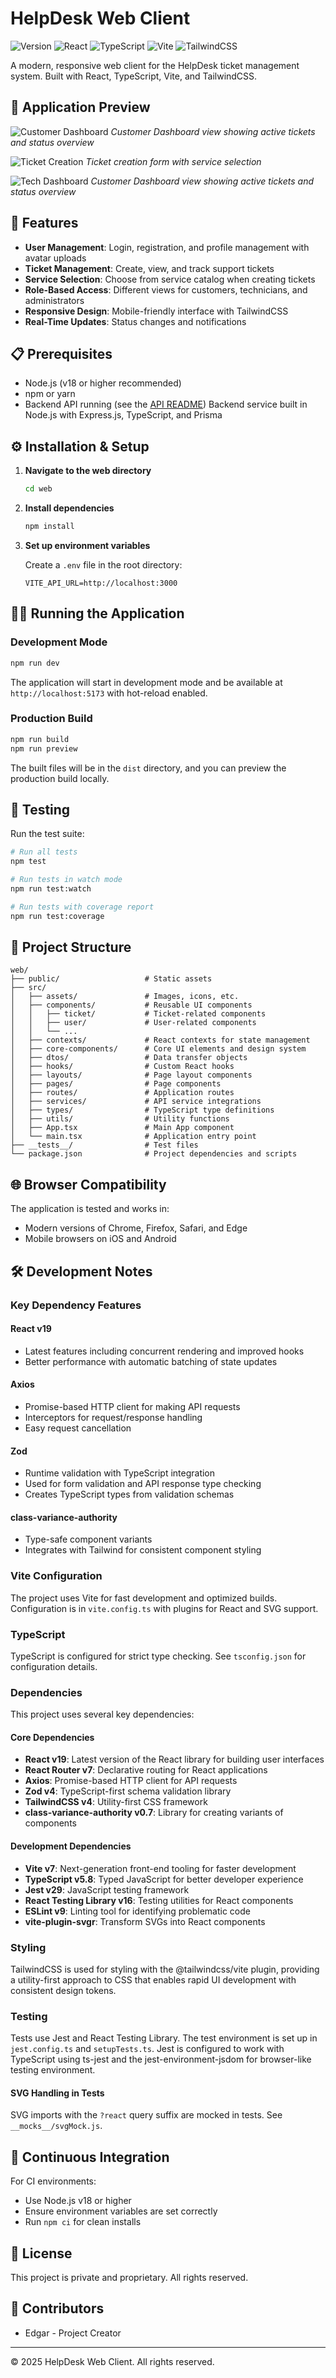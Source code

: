 # HelpDesk Web Client

![Version](https://img.shields.io/badge/version-0.1.0-blue.svg)
![React](https://img.shields.io/badge/React-19-61DAFB.svg?logo=react)
![TypeScript](https://img.shields.io/badge/TypeScript-5.8-3178C6.svg?logo=typescript)
![Vite](https://img.shields.io/badge/Vite-7.0-646CFF.svg?logo=vite)
![TailwindCSS](https://img.shields.io/badge/TailwindCSS-4.1-38B2AC.svg?logo=tailwind-css)

A modern, responsive web client for the HelpDesk ticket management system. Built with React, TypeScript, Vite, and TailwindCSS.

## 📸 Application Preview

![Customer Dashboard](./docs/images/customer-dashboard.png)
*Customer Dashboard view showing active tickets and status overview*

![Ticket Creation](./docs/images/customer-ticket-create.png)
*Ticket creation form with service selection*

![Tech Dashboard](./docs/images/tech-dashboard.png)
*Customer Dashboard view showing active tickets and status overview*


## 🚀 Features

- **User Management**: Login, registration, and profile management with avatar uploads
- **Ticket Management**: Create, view, and track support tickets
- **Service Selection**: Choose from service catalog when creating tickets
- **Role-Based Access**: Different views for customers, technicians, and administrators
- **Responsive Design**: Mobile-friendly interface with TailwindCSS
- **Real-Time Updates**: Status changes and notifications

## 📋 Prerequisites

- Node.js (v18 or higher recommended)
- npm or yarn
- Backend API running (see the [API README](https://github.com/ed9arborges/HELPDESK-API)) Backend service built in Node.js with Express.js, TypeScript, and Prisma

## ⚙️ Installation & Setup

1. **Navigate to the web directory**

   ```bash
   cd web
   ```

2. **Install dependencies**

   ```bash
   npm install
   ```

3. **Set up environment variables**

   Create a `.env` file in the root directory:

   ```env
   VITE_API_URL=http://localhost:3000
   ```

## 🏃‍♂️ Running the Application

### Development Mode

```bash
npm run dev
```

The application will start in development mode and be available at `http://localhost:5173` with hot-reload enabled.

### Production Build

```bash
npm run build
npm run preview
```

The built files will be in the `dist` directory, and you can preview the production build locally.

## 🧪 Testing

Run the test suite:

```bash
# Run all tests
npm test

# Run tests in watch mode
npm run test:watch

# Run tests with coverage report
npm run test:coverage
```

## 📁 Project Structure

```
web/
├── public/                   # Static assets
├── src/
│   ├── assets/               # Images, icons, etc.
│   ├── components/           # Reusable UI components
│   │   ├── ticket/           # Ticket-related components
│   │   ├── user/             # User-related components
│   │   └── ...
│   ├── contexts/             # React contexts for state management
│   ├── core-components/      # Core UI elements and design system
│   ├── dtos/                 # Data transfer objects
│   ├── hooks/                # Custom React hooks
│   ├── layouts/              # Page layout components
│   ├── pages/                # Page components
│   ├── routes/               # Application routes
│   ├── services/             # API service integrations
│   ├── types/                # TypeScript type definitions
│   ├── utils/                # Utility functions
│   ├── App.tsx               # Main App component
│   └── main.tsx              # Application entry point
├── __tests__/                # Test files
└── package.json              # Project dependencies and scripts
```

## 🌐 Browser Compatibility

The application is tested and works in:

- Modern versions of Chrome, Firefox, Safari, and Edge
- Mobile browsers on iOS and Android

## 🛠️ Development Notes

### Key Dependency Features

#### React v19
- Latest features including concurrent rendering and improved hooks
- Better performance with automatic batching of state updates

#### Axios
- Promise-based HTTP client for making API requests
- Interceptors for request/response handling
- Easy request cancellation

#### Zod
- Runtime validation with TypeScript integration
- Used for form validation and API response type checking
- Creates TypeScript types from validation schemas

#### class-variance-authority
- Type-safe component variants
- Integrates with Tailwind for consistent component styling

### Vite Configuration

The project uses Vite for fast development and optimized builds. Configuration is in `vite.config.ts` with plugins for React and SVG support.

### TypeScript

TypeScript is configured for strict type checking. See `tsconfig.json` for configuration details.

### Dependencies

This project uses several key dependencies:

#### Core Dependencies
- **React v19**: Latest version of the React library for building user interfaces
- **React Router v7**: Declarative routing for React applications
- **Axios**: Promise-based HTTP client for API requests
- **Zod v4**: TypeScript-first schema validation library
- **TailwindCSS v4**: Utility-first CSS framework
- **class-variance-authority v0.7**: Library for creating variants of components

#### Development Dependencies
- **Vite v7**: Next-generation front-end tooling for faster development
- **TypeScript v5.8**: Typed JavaScript for better developer experience
- **Jest v29**: JavaScript testing framework
- **React Testing Library v16**: Testing utilities for React components
- **ESLint v9**: Linting tool for identifying problematic code
- **vite-plugin-svgr**: Transform SVGs into React components

### Styling

TailwindCSS is used for styling with the @tailwindcss/vite plugin, providing a utility-first approach to CSS that enables rapid UI development with consistent design tokens.

### Testing

Tests use Jest and React Testing Library. The test environment is set up in `jest.config.ts` and `setupTests.ts`. Jest is configured to work with TypeScript using ts-jest and the jest-environment-jsdom for browser-like testing environment.

#### SVG Handling in Tests

SVG imports with the `?react` query suffix are mocked in tests. See `__mocks__/svgMock.js`.

## 🔄 Continuous Integration

For CI environments:
- Use Node.js v18 or higher
- Ensure environment variables are set correctly
- Run `npm ci` for clean installs

## 📄 License

This project is private and proprietary. All rights reserved.

## 👥 Contributors

- Edgar - Project Creator

---

© 2025 HelpDesk Web Client. All rights reserved.